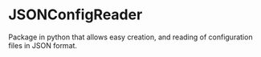 # JSONConfigReader

Package in python that allows easy creation, and reading of configuration files in JSON format.
